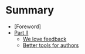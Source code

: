 # Summary
* [Foreword] 
* [Part II](part2/README.md)
    * [We love feedback](part2/feedback_please.md)
    * [Better tools for authors](part2/better_tools.md)
